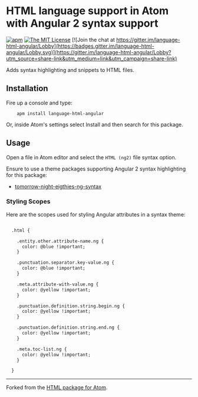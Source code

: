 # HTML language support in Atom with Angular 2 syntax support

[![apm](https://img.shields.io/apm/v/language-html-angular.svg)](https://atom.io/packages/language-html-angular)
[![The MIT License](https://img.shields.io/badge/license-MIT-orange.svg)](https://github.com/drootz/language-html-angular/blob/master/LICENSE.md)
[![Join the chat at https://gitter.im/language-html-angular/Lobby](https://badges.gitter.im/language-html-angular/Lobby.svg)](https://gitter.im/language-html-angular/Lobby?utm_source=share-link&utm_medium=link&utm_campaign=share-link)

Adds syntax highlighting and snippets to HTML files.

## Installation

Fire up a console and type:

        apm install language-html-angular

Or, inside Atom's settings select Install and then search for this package.

## Usage

Open a file in Atom editor and select the `HTML (ng2)` file syntax option.

Ensure to use a theme packages supporting Angular 2 syntax highlighting for this package:
- [tomorrow-night-eigthies-ng-syntax](https://atom.io/themes/tomorrow-night-eighties-ng-syntax)

### Styling Scopes

Here are the scopes used for styling Angular attributes in a syntax theme:

```` html

  .html {

    .entity.other.attribute-name.ng {
      color: @blue !important;
    }

    .punctuation.separator.key-value.ng {
      color: @blue !important;
    }

    .meta.attribute-with-value.ng {
      color: @yellow !important;
    }

    .punctuation.definition.string.begin.ng {
      color: @yellow !important;
    }

    .punctuation.definition.string.end.ng {
      color: @yellow !important;
    }

    .meta.toc-list.ng {
      color: @yellow !important;
    }

  }


````

***

Forked from the [HTML package for Atom](https://atom.io/packages/language-html).
